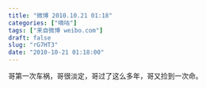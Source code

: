 ```yaml
---
title: "微博 2010.10.21 01:18"
categories: ["嘀咕"]
tags: ["来自微博 weibo.com"]
draft: false
slug: "rG7HT3"
date: "2010-10-21 01:18:00"
---
```


<p>哥第一次车祸，哥很淡定，哥过了这么多年，哥又捡到一次命。 ​​​​</p>
